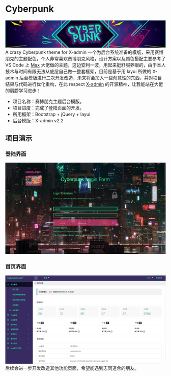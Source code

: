 # Cyberpunk

![Banner Cyberpunk](/assets/banner.png?raw=true "Banner Cyberpunk")
A crazy Cyberpunk theme for X-admin
一个为后台系统准备的模版，采用赛博朋克的主题配色，个人非常喜欢赛博朋克风格，设计方案以及颜色搭配主要参考了 VS Code 上 <a href="https://github.com/max-SS/cyberpunk">Max</a> 大佬做的主题，这边安利一波，用起来挺舒服养眼的，由于本人技术与时间有限无法从底层自己做一整套框架，目前是基于用 layui 所做的 X-admin 后台模版进行二次开发改造，未来将会加入一些创意性的东西，并对项目结果与代码进行优化重构，在此 respect <a href="http://x.xuebingsi.com/">X-admin</a> 的开源精神，让我能站在大佬的肩膀学习进步！

- 项目名称：赛博朋克主题后台模版。
- 项目进度：完成了登陆页面的开发。
- 所用框架：Bootstrap + jQuery + layui
- 后台模版：X-admin v2.2

## 项目演示

### 登陆界面

![Code Screenshot](/assets/preview_login.jpg?raw=true "Code Screenshot")

### 首页界面

![Code Screenshot](/assets/preview_index.jpg?raw=true "Code Screenshot")
后续会进一步开发改造其他功能页面，希望能遇到志同道合的朋友。
